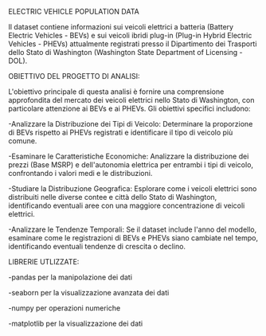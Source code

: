 ELECTRIC VEHICLE POPULATION DATA

Il dataset contiene informazioni sui veicoli elettrici a batteria (Battery Electric Vehicles - BEVs) e sui veicoli ibridi plug-in (Plug-in Hybrid Electric Vehicles - PHEVs) attualmente registrati presso il Dipartimento dei Trasporti dello Stato di Washington (Washington State Department of Licensing - DOL).

OBIETTIVO DEL PROGETTO DI ANALISI:

L'obiettivo principale di questa analisi è fornire una comprensione approfondita del mercato dei veicoli elettrici nello Stato di Washington, con particolare attenzione ai BEVs e ai PHEVs. Gli obiettivi specifici includono:

-Analizzare la Distribuzione dei Tipi di Veicolo: Determinare la proporzione di BEVs rispetto ai PHEVs registrati e identificare il tipo di veicolo più comune.

-Esaminare le Caratteristiche Economiche: Analizzare la distribuzione dei prezzi (Base MSRP) e dell'autonomia elettrica per entrambi i tipi di veicolo, confrontando i valori medi e le distribuzioni.

-Studiare la Distribuzione Geografica: Esplorare come i veicoli elettrici sono distribuiti nelle diverse contee e città dello Stato di Washington, identificando eventuali aree con una maggiore concentrazione di veicoli elettrici.

-Analizzare le Tendenze Temporali: Se il dataset include l'anno del modello, esaminare come le registrazioni di BEVs e PHEVs siano cambiate nel tempo, identificando eventuali tendenze di crescita o declino.

LIBRERIE UTLIZZATE:

-pandas per la manipolazione dei dati

-seaborn  per la visualizzazione avanzata dei dati

-numpy per operazioni numeriche

-matplotlib per la visualizzazione dei dati

